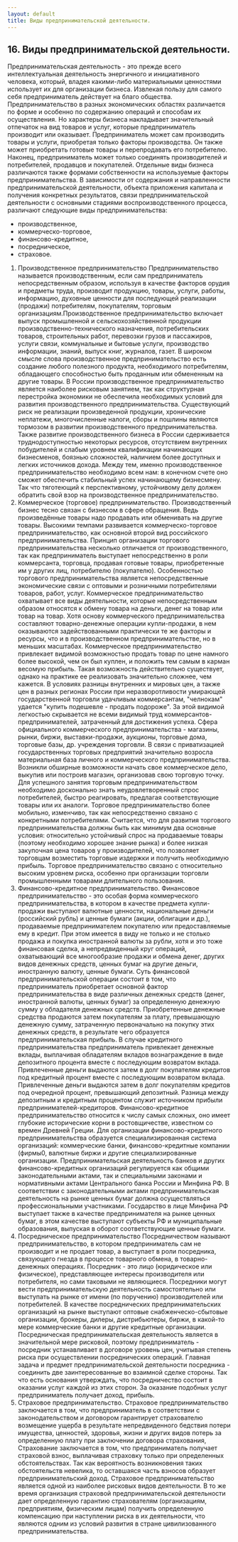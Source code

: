 ```yaml
---
layout: default
title: Виды предпринимательской деятельности.
---
```


## 16. Виды предпринимательской деятельности.

Предпринимательская деятельность - это прежде всего интеллектуальная деятельность энергичного и инициативного человека, который, владея какими-либо материальными ценностями использует их для организации бизнеса. Извлекая пользу для самого себя предприниматель действует на благо общества.
Предпринимательство в разных экономических областях различается по форме и особенно по содержанию операций и способам их осуществления. Но характеры бизнеса накладывает значительный отпечаток на вид товаров и услуг, которые предприниматель производит или оказывает. Предприниматель может сам производить товары и услуги, приобретая только факторы производства. Он также может приобретать готовые товары и перепродавать его потребителю. Наконец, предприниматель может только соединять производителей и потребителей, продавцов и покупателей. Отдельные виды бизнеса различаются также формами собственности на используемые факторы предпринимательства.
В зависимости от содержания и направленности предпринимательской деятельности, объекта приложения капитала и получения конкретных результатов, связи предпринимательской деятельности с основными стадиями воспроизводственного процесса, различают следующие виды предпринимательства: 
*	производственное,
*	коммерческо-торговое,
*	финансово-кредитное,
*	посредническое,
*	страховое. 

1. Производственное предпринимательство
Предпринимательство называется производственным, если сам предприниматель непосредственным образом, используя в качестве факторов орудия и предметы труда, производит продукцию, товары, услуги, работы, информацию, духовные ценности для последующей реализации (продажи) потребителям, покупателям, торговым организациям.Производственное предпринимательство включает выпуск промышленной и сельскохозяйственной продукции производственно-технического назначения, потребительских товаров, строительных работ, перевозки грузов и пассажиров, услуги связи, коммунальные и бытовые услуги, производство информации, знаний, выпуск книг, журналов, газет. В широком смысле слова производственное предпринимательство есть создание любого полезного продукта, необходимого потребителям, обладающего способностью быть проданным или обмененным на другие товары.
В России производственное предпринимательство является наиболее рисковым занятием, так как структурная перестройка экономики не обеспечила необходимых условий для развития производственного предпринимательства. Существующий риск не реализации произведенной продукции, хронические неплатежи, многочисленные налоги, сборы и пошлины являются тормозом в развитии производственного предпринимательства. Также развитие производственного бизнеса в России сдерживается труднодоступностью некоторых ресурсов, отсутствием внутренних побудителей и слабым уровнем квалификации начинающих бизнесменов, боязнью сложностей, наличием более доступных и легких источников дохода.
Между тем, именно производственное предпринимательство необходимо всем нам: в конечном счете оно сможет обеспечить стабильный успех начинающему бизнесмену. Так что тяготеющий к перспективному, устойчивому делу должен обратить свой взор на производственное предпринимательство.
 2. Коммерческое (торговое) предпринимательство.
Производственный бизнес тесно связан с бизнесом в сфере обращения. Ведь произведённые товары надо продавать или обменивать на другие товары. Высокими темпами развивается коммерческо-торговое предпринимательство, как основной второй вид российского предпринимательства.
Принцип организации торгового предпринимательства несколько отличается от производственного, так как предприниматель выступает непосредственно в роли коммерсанта, торговца, продавая готовые товары, приобретенные им у других лиц, потребителю (покупателю). Особенностью торгового предпринимательства является непосредственные экономические связи с оптовыми и розничными потребителями товаров, работ, услуг.
Коммерческое предпринимательство охватывает все виды деятельности, которые непосредственным образом относятся к обмену товара на деньги, денег на товар или товар на товар. Хотя основу коммерческого предпринимательства составляют товарно-денежные операции купли-продажи, в нем оказываются задействованными практически те же факторы и ресурсы, что и в производственном предпринимательстве, но в меньших масштабах.
Коммерческое предпринимательство привлекает видимой возможностью продать товар по цене намного более высокой, чем он был куплен, и положить тем самым в карман весомую прибыль. Такая возможность действительно существует, однако на практике ее реализовать значительно сложнее, чем кажется. В условиях разницы внутренних и мировых цен, а также цен в разных регионах России при неразворотливости умирающей государственной торговли удачливым коммерсантам, "челнокам" удается "купить подешевле - продать подороже". За этой видимой легкостью скрывается не всеми видимый труд коммерсантов-предпринимателей, затраченный для достижения успеха.
Сфера официального коммерческого предпринимательства - магазины, рынки, биржи, выставки-продажи, аукционы, торговые дома, торговые базы, др. учреждения торговли. В связи с приватизацией государственных торговых предприятий значительно возросла материальная база личного и коммерческого предпринимательства. Возникли обширные возможности начать свое коммерческое дело, выкупив или построив магазин, организовав свою торговую точку.
Для успешного занятия торговым предпринимательством необходимо досконально знать неудовлетворенный спрос потребителей, быстро реагировать, предлагая соответствующие товары или их аналоги. Торговое предпринимательство более мобильно, изменчиво, так как непосредственно связано с конкретными потребителями. Считается, что для развития торгового предпринимательства должны быть как минимум два основные условия: относительно устойчивый спрос на продаваемые товары (поэтому необходимо хорошее знание рынка) и более низкая закупочная цена товаров у производителей, что позволяет торговцам возместить торговые издержки и получить необходимую прибыль. Торговое предпринимательство связано с относительно высоким уровнем риска, особенно при организации торговли промышленными товарами длительного пользования.
3. Финансово-кредитное предпринимательство.
Финансовое предпринимательство - это особая форма коммерческого предпринимательства, в котором в качестве предмета купли-продажи выступают валютные ценности, национальные деньги (российский рубль) и ценные бумаги (акции, облигации и др.), продаваемые предпринимателем покупателю или предоставляемые ему в кредит. При этом имеется в виду не только и не столько продажа и покупка иностранной валюты за рубли, хотя и это тоже финансовая сделка, а непредвиденный круг операций, охватывающий все многообразие продажи и обмена денег, других видов денежных средств, ценных бумаг на другие деньги, иностранную валюту, ценные бумаги.
Суть финансовой предпринимательской операции состоит в том, что предприниматель приобретает основной фактор предпринимательства в виде различных денежных средств (денег, иностранной валюты, ценных бумаг) за определенную денежную сумму у обладателя денежных средств. Приобретенные денежные средства продаются затем покупателям за плату, превышающую денежную сумму, затраченную первоначально на покупку этих денежных средств, в результате чего образуется предпринимательская прибыль.
В случае кредитного предпринимательства предприниматель привлекает денежные вклады, выплачивая обладателям вкладов вознаграждение в виде депозитного процента вместе с последующим возвратом вклада. Привлеченные деньги выдаются затем в долг покупателям кредитов под кредитный процент вместе с последующим возвратом вклада. Привлеченные деньги выдаются затем в долг покупателям кредитов под очередной процент, превышающий депозитный. Разница между депозитным и кредитным процентом служит источником прибыли предпринимателей-кредиторов.
Финансово-кредитное предпринимательство относится к числу самых сложных, оно имеет глубокие исторические корни в ростовщичестве, известном со времен Древней Греции.
Для организации финансово-кредитного предпринимательства образуется специализированная система организаций: коммерческие банки, финансово-кредитные компании (фирмы0, валютные биржи и другие специализированные организации. Предпринимательская деятельность банков и других финансово-кредитных организаций регулируется как общими законодательными актами, так и специальными законами и нормативными актами Центрального банка России и Минфина РФ. В соответствии с законодательными актами предпринимательская деятельность на рынке ценных бумаг должна осуществляться профессиональными участниками. Государство в лице Минфина РФ выступает также в качестве предпринимателя на рынке ценных бумаг, в этом качестве выступают субъекты РФ и муниципальные образования, выпуская в оборот соответствующие ценные бумаги.
 4. Посредническое предпринимательство
Посредничеством называют предпринимательство, в котором предприниматель сам не производит и не продает товар, а выступает в роли посредника, связующего гнезда в процессе товарного обмена, в товарно- денежных операциях.
Посредник - это лицо (юридическое или физическое), представляющее интересы производителя или потребителя, но сами таковыми не являющиеся. Посредники могут вести предпринимательскую деятельность самостоятельно или выступать на рынке от имени (по поручению) производителей или потребителей. В качестве посреднических предпринимательских организаций на рынке выступают оптовые снабженческо-сбытовые организации, брокеры, дилеры, дистрибьютеры, биржи, в какой-то мере коммерческие банки и другие кредитные организации. Посредническая предпринимательская деятельность является в значительной мере рисковой, поэтому предприниматель - посредник устанавливает в договоре уровень цен, учитывая степень риска при осуществлении посреднических операций. Главная задача и предмет предпринимательской деятельности посредника - соединить две заинтересованные во взаимной сделке стороны. Так что есть основания утверждать, что посредничество состоит в оказании услуг каждой из этих сторон. За оказание подобных услуг предприниматель получает доход, прибыль.
 5. Страховое предпринимательство.
Страховое предпринимательство заключается в том, что предприниматель в соответствии с законодательством и договором гарантирует страхователю возмещение ущерба в результате непредвиденного бедствия потери имущества, ценностей, здоровья, жизни и других видов потерь за определенную плату при заключении договора страхования, Страхование заключается в том, что предприниматель получает страховой взнос, выплачивая страховку только при определенных обстоятельствах. Так как вероятность возникновения таких обстоятельств невелика, то оставшаяся часть взносов образует предпринимательский доход.
Страховое предпринимательство является одной из наиболее рисковых видов деятельности. В то же время организация страховой предпринимательской деятельности дает определенную гарантию страхователям (организациям, предприятиям, физическим лицам) получить определенную компенсацию при наступлении риска в их деятельности, что являются одним из условий развития в стране цивилизованного предпринимательства.
